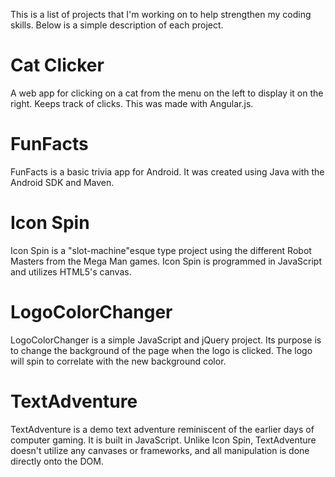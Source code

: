 This is a list of projects that I'm working on to help strengthen my coding skills. Below is a simple description of each project.

# Cat Clicker
A web app for clicking on a cat from the menu on the left to display it on the right. Keeps track of clicks. This was made with Angular.js.

# FunFacts
FunFacts is a basic trivia app for Android. It was created using Java with the Android SDK and Maven.

# Icon Spin
Icon Spin is a "slot-machine"esque type project using the different Robot Masters from the Mega Man games. Icon Spin is programmed in JavaScript and utilizes HTML5's canvas.

# LogoColorChanger
LogoColorChanger is a simple JavaScript and jQuery project. Its purpose is to change the background of the page when the logo is clicked. The logo will spin to correlate with the new background color.

# TextAdventure
TextAdventure is a demo text adventure reminiscent of the earlier days of computer gaming. It is built in JavaScript. Unlike Icon Spin, TextAdventure doesn't utilize any canvases or frameworks, and all manipulation is done directly onto the DOM.
